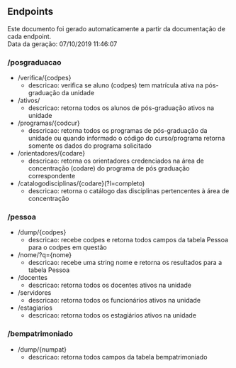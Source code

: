 ## Endpoints

Este documento foi gerado automaticamente a partir da documentação de cada endpoint.\
Data da geração: 07/10/2019 11:46:07

### /posgraduacao

  * /verifica/{codpes}
    * descricao: verifica se aluno (codpes) tem matrícula ativa na pós-graduação da unidade
  * /ativos/
    * descricao: retorna todos os alunos de pós-graduação ativos na unidade
  * /programas/{codcur}
    * descricao: retorna todos os programas de pós-graduação da unidade ou quando informado o código do curso/programa retorna somente os dados do programa solicitado
  * /orientadores/{codare}
    * descricao: retorna os orientadores credenciados na área de concentração (codare) do programa de pós graduação correspondente
  * /catalogodisciplinas/{codare}(?l=completo)
    * descricao: retorna o catálogo das disciplinas pertencentes à área de concentração

### /pessoa

  * /dump/{codpes}
    * descricao: recebe codpes e retorna todos campos da tabela Pessoa para o codpes em questão
  * /nome/?q={nome}
    * descricao: recebe uma string nome e retorna os resultados para a tabela Pessoa
  * /docentes
    * descricao: retorna todos os docentes ativos na unidade
  * /servidores
    * descricao: retorna todos os funcionários ativos na unidade
  * /estagiarios
    * descricao: retorna todos os estagiários ativos na unidade

### /bempatrimoniado

  * /dump/{numpat}
    * descricao: retorna todos campos da tabela bempatrimoniado


